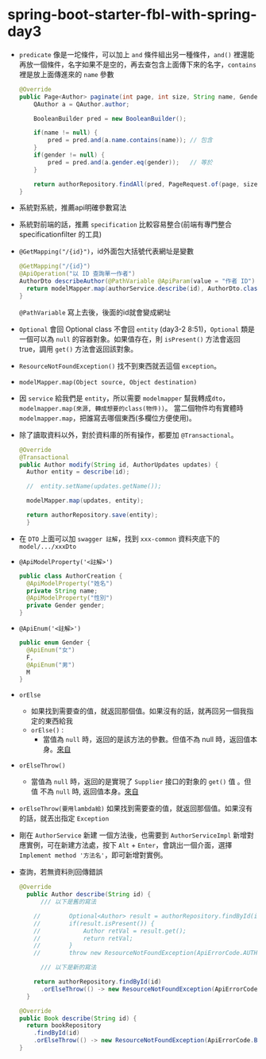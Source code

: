 # spring-boot-starter-fbl-with-spring-day3

- `predicate` 像是一坨條件，可以加上 `and` 條件組出另一種條件，`and()` 裡還能再放一個條件，名字如果不是空的，再去查包含上面傳下來的名字，`contains` 裡是放上面傳進來的 `name` 參數

    ```java
    @Override
    public Page<Author> paginate(int page, int size, String name, Gender gender) {
        QAuthor a = QAuthor.author;

        BooleanBuilder pred = new BooleanBuilder();

        if(name != null) {
            pred = pred.and(a.name.contains(name)); // 包含
        }
        if(gender != null) {
            pred = pred.and(a.gender.eq(gender));   // 等於
        }

        return authorRepository.findAll(pred, PageRequest.of(page, size));
    }
    ```

- 系統對系統，推薦api明確參數寫法

- 系統對前端的話，推薦 `specification` 比較容易整合(前端有專門整合specificationfilter 的工具)

- `@GetMapping("/{id}")`，id外面包大括號代表網址是變數
  ```java
  @GetMapping("/{id}")
  @ApiOperation("以 ID 查詢單一作者")
  AuthorDto describeAuthor(@PathVariable @ApiParam(value = "作者 ID") String id) {
    return modelMapper.map(authorService.describe(id), AuthorDto.class);
  }
  ```
  `@PathVariable` 寫上去後，後面的id就會變成網址

- `Optional` 會回 Optional class 不會回 `entity` (day3-2 8:51)，`Optional` 類是一個可以為 `null` 的容器對象。如果值存在，則 `isPresent()` 方法會返回 true，調用 `get()` 方法會返回該對象。

- `ResourceNotFoundException()` 找不到東西就丟這個 `exception`。

- `modelMapper.map(Object source, Object destination)`

- 因 `service` 給我們是 `entity`，所以需要 `modelmapper` 幫我轉成`dto`，`modelmapper.map(來源, 轉成想要的class(物件))`。 當二個物件均有實體時 `modelmapper.map`，把誰寫去哪個東西(多欄位方便使用)。

- 除了讀取資料以外，對於資料庫的所有操作，都要加 `@Transactional`。
  ```java
  @Override
  @Transactional
  public Author modify(String id, AuthorUpdates updates) {
    Author entity = describe(id);

    //  entity.setName(updates.getName());

    modelMapper.map(updates, entity);

    return authorRepository.save(entity);
    }
  ```

- 在 `DTO` 上面可以加 `swagger 註解`，找到 `xxx-common` 資料夾底下的 `model/.../xxxDto`
- `@ApiModelProperty('<註解>')` 
  ```java
  public class AuthorCreation {
    @ApiModelProperty("姓名")
    private String name;
    @ApiModelProperty("性別")
    private Gender gender;
  }
  ```

- `@ApiEnum('<註解>')`
  ```java
  public enum Gender {
    @ApiEnum("女")
    F,
    @ApiEnum("男")
    M
  }
  ```

- `orElse` 
  - 如果找到需要查的值，就返回那個值。如果沒有的話，就再回另一個我指定的東西給我
  - `orElse()` : 
    - 當值為 `null` 時，返回的是該方法的參數。但值不為 null 時，返回值本身。[來自](https://blog.csdn.net/weixin_44389218/article/details/114164437)
- `orElseThrow()`
  - 當值為 `null` 時，返回的是實現了 `Supplier` 接口的對象的 `get()` 值 。但值 不為 `null` 時, 返回值本身。[來自](https://blog.csdn.net/weixin_44389218/article/details/114164437)


- `orElseThrow(要用lambda給)` 如果找到需要查的值，就返回那個值。如果沒有的話，就丟出指定 `Exception`

- 剛在 `AuthorService` 新建 一個方法後，也需要到 `AuthorServiceImpl` 新增對應實例，可在新建方法處，按下 `Alt` + `Enter`，會跳出一個介面，選擇 `Implement method '方法名'`，即可新增對實例。

- 查詢，若無資料則回傳錯誤
  ```java
  @Override
    public Author describe(String id) {
        /// 以下是舊的寫法

      //        Optional<Author> result = authorRepository.findById(id);
      //        if(result.isPresent()) {
      //            Author retVal = result.get();
      //            return retVal;
      //        }
      //        throw new ResourceNotFoundException(ApiErrorCode.AUTHOR_NOT_FOUND);

        /// 以下是新的寫法

      return authorRepository.findById(id)
        .orElseThrow(() -> new ResourceNotFoundException(ApiErrorCode.AUTHOR_NOT_FOUND));
    }

  @Override
  public Book describe(String id) {
    return bookRepository
      .findById(id)
      .orElseThrow(() -> new ResourceNotFoundException(ApiErrorCode.BOOK_NOT_FOUND));
  }
  ```


